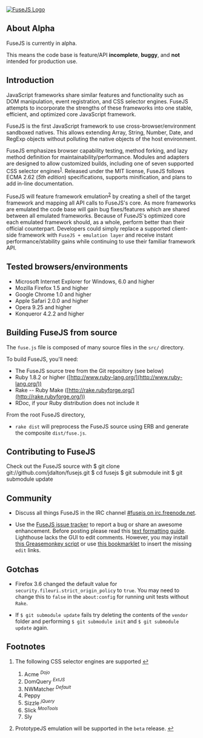 <a href="http://fusejs.com">
<img title="FuseJS - Fuse to win!" alt="FuseJS Logo" style="border:0;" src="fusejs/raw/master/logo.png">
</a>

About Alpha
-----------

FuseJS is currently in alpha.

This means the code base is feature/API **incomplete**, **buggy**, and
**not** intended for production use.

Introduction
------------

JavaScript frameworks share similar features and functionality such as
DOM manipulation, event registration, and CSS selector engines. FuseJS 
attempts to incorporate the strengths of these frameworks into one stable, 
efficient, and optimized core JavaScript framework. 

FuseJS is the first JavaScript framework to use cross-browser/environment sandboxed 
natives. This allows extending Array, String, Number, Date, and RegExp objects without
polluting the native objects of the host environment.

FuseJS emphasizes browser capability testing, method forking, and lazy method 
definition for maintainability/performance. Modules and adapters are designed to 
allow customized builds, including one of seven supported CSS selector engines<sup><a name="fnref1" href="#fn1">1</a></sup>. Released under the MIT license, FuseJS follows ECMA 2.62
(*5th edition*) specifications, supports minification, and plans to add in-line documentation.

FuseJS will feature framework emulation<sup><a name="fnref2" href="#fn2">2</a></sup> by creating a shell of the target framework and mapping all API calls to FuseJS's core. As more frameworks are emulated the code base will gain bug fixes/features which are shared between all emulated frameworks. Because of FuseJS's optimized core each emulated framework should, as a whole, perform better than their official counterpart. Developers could simply replace a supported client-side framework with `FuseJS + emulation layer` and receive instant performance/stability gains while continuing to use their familiar framework API.

Tested browsers/environments
----------------------------
  - Microsoft Internet Explorer for Windows, 6.0 and higher
  - Mozilla Firefox 1.5 and higher
  - Google Chrome 1.0 and higher
  - Apple Safari 2.0.0 and higher
  - Opera 9.25 and higher
  - Konqueror 4.2.2 and higher

Building FuseJS from source
---------------------------
The `fuse.js` file is composed of many source files in the `src/` directory.

To build FuseJS, you'll need:

  - The FuseJS source tree from the Git repository (see below)
  - Ruby 1.8.2 or higher ([http://www.ruby-lang.org/](http://www.ruby-lang.org/))
  - Rake -- Ruby Make ([http://rake.rubyforge.org/](http://rake.rubyforge.org/))
  - RDoc, if your Ruby distribution does not include it

From the root FuseJS directory,

  - `rake dist` will preprocess the FuseJS source using ERB and 
    generate the composite `dist/fuse.js`.

Contributing to FuseJS
----------------------
Check out the FuseJS source with 
    $ git clone git://github.com/jdalton/fusejs.git
    $ cd fusejs
    $ git submodule init
    $ git submodule update

Community
---------
  - Discuss all things FuseJS in the IRC channel
    [#fusejs on irc.freenode.net](irc://irc.freenode.net/#fusejs).

  - Use the [FuseJS issue tracker](https://fusejs.lighthouseapp.com/projects/24813-fusejs/tickets?q=all)
    to report a bug or share an awesome enhancement. Before posting please read this
    [text formatting guide](http://help.lighthouseapp.com/faqs/getting-started/how-do-i-format-text).
    Lighthouse lacks the GUI to edit comments. However, you may install
    [this Greasemonkey script](http://userscripts.org/scripts/show/63702) or use
    [this bookmarklet](http://gist.github.com/251306) to insert the missing `edit` links.

Gotchas
-------
  - Firefox 3.6 changed the default value for `security.fileuri.strict_origin_policy` to `true`.
    You may need to change this to `false` in the `about:config` for running unit tests without `Rake`.

  - If `$ git submodule update` fails try deleting the contents of the `vendor` folder and performing
    `$ git submodule init` and `$ git submodule update` again.

Footnotes
---------
  1. The following CSS selector engines are supported
     <a name="fn1" title="Jump back to footnote 1 in the text." href="#fnref1">&#8617;</a>
     1. Acme <sup>*Dojo*</sup>
     2. DomQuery <sup>*ExtJS*</sup>
     3. NWMatcher <sup>*Default*</sup>
     4. Peppy
     5. Sizzle <sup>*jQuery*</sup>
     6. Slick <sup>*MooTools*</sup>
     7. Sly

  2. PrototypeJS emulation will be supported in the `beta` release.
     <a name="fn2" title="Jump back to footnote 2 in the text." href="#fnref2">&#8617;</a>
